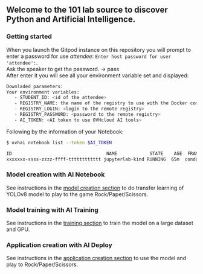 ## Welcome to the 101 lab source to discover Python and Artificial Intelligence.

### Getting started

When you launch the Gitpod instance on this repository you will prompt to enter a password for use _attendee_: `Enter host password for user 'attendee':`.  
Ask the speaker to get the password.  -> pass   
After enter it you will see all your environment variable set and displayed:
```bash
Downladed parameters:
Your environment variables:
   - STUDENT_ID: <id of the attendee>
   - REGISTRY_NAME: the name of the registry to use with the Docker commands
   - REGISTRY_LOGIN: <login to the remote registry> 
   - REGISTRY_PASSWORD: <password to the remote registry>
   - AI_TOKEN: <AI token to use OVHcloud AI tools>
```
Following by the information of your Notebook:
```bash
$ ovhai notebook list --token $AI_TOKEN

ID                                   NAME            STATE    AGE  FRAMEWORK VERSION                   EDITOR     URL
xxxxxxx-ssss-zzzz-ffff-tttttttttttt jupyterlab-kind RUNNING  65m  conda     conda-py311-cudaDevel11.8 jupyterlab https://xxxxxxx-ssss-zzzz-ffff-tttttttttttt.notebook.gra.ai.cloud.ovh.net
```

### Model creation with AI Notebook

See instructions in the [model creation section](./docs/00-notebook.md) to do transfer learning of YOLOv8 model to play to the game Rock/Paper/Scissors.  

### Model training with AI Training

See instructions in the [training section](./docs/01-training.md) to train the model on a large dataset and GPU.

### Application creation with AI Deploy

See instructions in the [application creation section](./docs/02-application.md) to use the model and play to Rock/Paper/Scissors.

